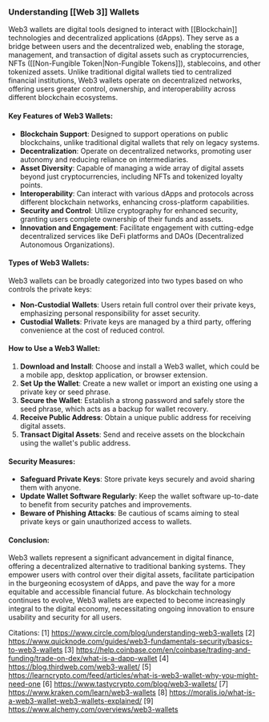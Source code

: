 ### Understanding [[Web 3]] Wallets

Web3 wallets are digital tools designed to interact with [[Blockchain]] technologies and decentralized applications (dApps). They serve as a bridge between users and the decentralized web, enabling the storage, management, and transaction of digital assets such as cryptocurrencies, NFTs ([[Non-Fungible Token|Non-Fungible Tokens]]), stablecoins, and other tokenized assets. Unlike traditional digital wallets tied to centralized financial institutions, Web3 wallets operate on decentralized networks, offering users greater control, ownership, and interoperability across different blockchain ecosystems.

#### Key Features of Web3 Wallets:

- **Blockchain Support**: Designed to support operations on public blockchains, unlike traditional digital wallets that rely on legacy systems.
- **Decentralization**: Operate on decentralized networks, promoting user autonomy and reducing reliance on intermediaries.
- **Asset Diversity**: Capable of managing a wide array of digital assets beyond just cryptocurrencies, including NFTs and tokenized loyalty points.
- **Interoperability**: Can interact with various dApps and protocols across different blockchain networks, enhancing cross-platform capabilities.
- **Security and Control**: Utilize cryptography for enhanced security, granting users complete ownership of their funds and assets.
- **Innovation and Engagement**: Facilitate engagement with cutting-edge decentralized services like DeFi platforms and DAOs (Decentralized Autonomous Organizations).

#### Types of Web3 Wallets:

Web3 wallets can be broadly categorized into two types based on who controls the private keys:

- **Non-Custodial Wallets**: Users retain full control over their private keys, emphasizing personal responsibility for asset security.
- **Custodial Wallets**: Private keys are managed by a third party, offering convenience at the cost of reduced control.

#### How to Use a Web3 Wallet:

1. **Download and Install**: Choose and install a Web3 wallet, which could be a mobile app, desktop application, or browser extension.
2. **Set Up the Wallet**: Create a new wallet or import an existing one using a private key or seed phrase.
3. **Secure the Wallet**: Establish a strong password and safely store the seed phrase, which acts as a backup for wallet recovery.
4. **Receive Public Address**: Obtain a unique public address for receiving digital assets.
5. **Transact Digital Assets**: Send and receive assets on the blockchain using the wallet's public address.

#### Security Measures:

- **Safeguard Private Keys**: Store private keys securely and avoid sharing them with anyone.
- **Update Wallet Software Regularly**: Keep the wallet software up-to-date to benefit from security patches and improvements.
- **Beware of Phishing Attacks**: Be cautious of scams aiming to steal private keys or gain unauthorized access to wallets.

#### Conclusion:

Web3 wallets represent a significant advancement in digital finance, offering a decentralized alternative to traditional banking systems. They empower users with control over their digital assets, facilitate participation in the burgeoning ecosystem of dApps, and pave the way for a more equitable and accessible financial future. As blockchain technology continues to evolve, Web3 wallets are expected to become increasingly integral to the digital economy, necessitating ongoing innovation to ensure usability and security for all users.

Citations:
[1] https://www.circle.com/blog/understanding-web3-wallets
[2] https://www.quicknode.com/guides/web3-fundamentals-security/basics-to-web3-wallets
[3] https://help.coinbase.com/en/coinbase/trading-and-funding/trade-on-dex/what-is-a-dapp-wallet
[4] https://blog.thirdweb.com/web3-wallet/
[5] https://learncrypto.com/feed/articles/what-is-web3-wallet-why-you-might-need-one
[6] https://www.tastycrypto.com/blog/web3-wallets/
[7] https://www.kraken.com/learn/web3-wallets
[8] https://moralis.io/what-is-a-web3-wallet-web3-wallets-explained/
[9] https://www.alchemy.com/overviews/web3-wallets
